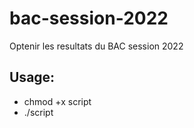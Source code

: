 # bac-session-2022
Optenir les resultats du BAC session 2022

## Usage: 
* chmod +x script
* ./script